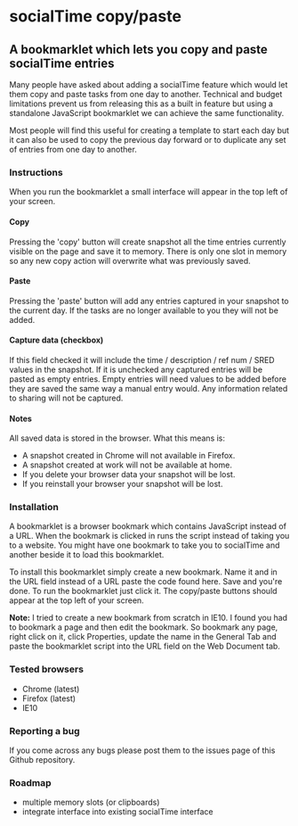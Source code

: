 # socialTime copy/paste
## A bookmarklet which lets you copy and paste socialTime entries

Many people have asked about adding a socialTime feature which would let them copy and paste tasks from one day to another. Technical and budget limitations prevent us from releasing this as a built in feature but using a standalone JavaScript bookmarklet we can achieve the same functionality.

Most people will find this useful for creating a template to start each day but it can also be used to copy the previous day forward or to duplicate any set of entries from one day to another.

### Instructions

When you run the bookmarklet a small interface will appear in the top left of your screen.

#### Copy

Pressing the 'copy' button will create snapshot all the time entries currently visible on the page and save it to memory. There is only one slot in memory so any new copy action will overwrite what was previously saved.

#### Paste

Pressing the 'paste' button will add any entries captured in your snapshot to the current day. If the tasks are no longer available to you they will not be added. 

#### Capture data (checkbox)

If this field checked it will include the time / description / ref num / SRED values in the snapshot. If it is unchecked any captured entries will be pasted as empty entries.  Empty entries will need values to be added before they are saved the same way a manual entry would. Any information related to sharing will not be captured.

#### Notes

All saved data is stored in the browser. What this means is:
 
- A snapshot created in Chrome will not available in Firefox.
- A snapshot created at work will not be available at home.
- If you delete your browser data your snapshot will be lost.
- If you reinstall your browser your snapshot will be lost.

### Installation

A bookmarklet is a browser bookmark which contains JavaScript instead of a URL. When the bookmark is clicked in runs the script instead of taking you to a website. You might have one bookmark to take you to socialTime and another beside it to load this bookmarklet.

To install this bookmarklet simply create a new bookmark. Name it and in the URL field instead of a URL paste the code found here. Save and you're done. To run the bookmarklet just click it. The copy/paste buttons should appear at the top left of your screen.

**Note:** I tried to create a new bookmark from scratch in IE10. I found you had to bookmark a page and then edit the bookmark. So bookmark any page, right click on it, click Properties, update the name in the General Tab and paste the bookmarklet script into the URL field on the Web Document tab.

### Tested browsers

- Chrome (latest)
- Firefox (latest)
- IE10

### Reporting a bug

If you come across any bugs please post them to the issues page of this Github repository.

### Roadmap

- multiple memory slots (or clipboards)
- integrate interface into existing socialTime interface